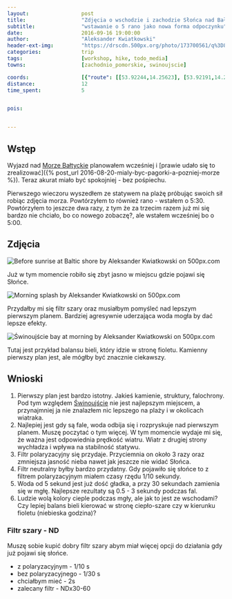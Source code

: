 ```yaml
---
layout:                 post
title:                  "Zdjęcia o wschodzie i zachodzie Słońca nad Bałtykiem"
subtitle:               "wstawanie o 5 rano jako nowa forma odpoczynku"
date:                   2016-09-16 19:00:00
author:                 "Aleksander Kwiatkowski"
header-ext-img:         "https://drscdn.500px.org/photo/173700561/q%3D80_m%3D2000/3eb0c5d8ff3d62e17e1e971cf794b7b7"
categories:             trip
tags:                   [workshop, hike, todo_media]
towns:                  [zachodnio_pomorskie, swinoujscie]

coords:                 [{"route": [[53.92244,14.25623], [53.92191,14.26854], [53.92451,14.27872], [53.92628,14.27730], [53.92214,14.27906]], "type": "hike"}]
distance:               12
time_spent:             5


pois:


---
```


[wiki-morze-baltyckie]: https://pl.wikipedia.org/wiki/Morze_Ba%C5%82tyckie

Wstęp
-----

Wyjazd nad [Morze Bałtyckie][wiki-morze-baltyckie] planowałem wcześniej i
[prawie udało się to zrealizować]({% post_url 2016-08-20-mialy-byc-pagorki-a-pozniej-morze %}).
Teraz akurat miało być spokojniej - bez pośpiechu.

Pierwszego wieczoru wyszedłem ze statywem na plażę próbując swoich sił
robiąc zdjęcia morza. Powtórzyłem to również rano - wstałem o 5:30.
Powtórzyłem to jeszcze dwa razy, z tym że za trzecim razem już mi się bardzo
nie chciało, bo co nowego zobaczę?, ale wstałem wcześniej bo o 5:00.

Zdjęcia
-------

<div class='pixels-photo'>
  <p>
    <img src='https://drscdn.500px.org/photo/173198195/m%3D900/b71f944b7361cbdcf27a80fd217f2bc6' alt='Before sunrise at Baltic shore by Aleksander Kwiatkowski on 500px.com'>
  </p>
  <a href='https://500px.com/photo/173198195/before-sunrise-at-baltic-shore-by-aleksander-kwiatkowski' alt='Before sunrise at Baltic shore by Aleksander Kwiatkowski on 500px.com'></a>
</div>
<script type='text/javascript' src='https://500px.com/embed.js'></script>

Już w tym momencie robiło się zbyt jasno w miejscu gdzie pojawi się Słońce.

<div class='pixels-photo'>
  <p>
    <img src='https://drscdn.500px.org/photo/173199545/m%3D900/89fa59a3179236bde260422dcac0cd13' alt='Morning splash by Aleksander Kwiatkowski on 500px.com'>
  </p>
  <a href='https://500px.com/photo/173199545/morning-splash-by-aleksander-kwiatkowski' alt='Morning splash by Aleksander Kwiatkowski on 500px.com'></a>
</div>
<script type='text/javascript' src='https://500px.com/embed.js'></script>

Przydałby mi się filtr szary oraz musiałbym pomyśleć nad lepszym pierwszym planem.
Bardziej agresywnie uderzająca woda mogła by dać lepsze efekty.

<div class='pixels-photo'>
  <p>
    <img src='https://drscdn.500px.org/photo/173748931/m%3D900/2dd75c1d579969037cee190317263fed' alt='Świnoujście bay at morning by Aleksander Kwiatkowski on 500px.com'>
  </p>
  <a href='https://500px.com/photo/173748931/%C5%9Awinouj%C5%9Bcie-bay-at-morning-by-aleksander-kwiatkowski' alt='Świnoujście bay at morning by Aleksander Kwiatkowski on 500px.com'></a>
</div>
<script type='text/javascript' src='https://500px.com/embed.js'></script>

Tutaj jest przykład balansu bieli, który idzie w stronę fioletu.
Kamienny pierwszy plan jest, ale mógłby być znacznie ciekawszy.

[wiki-swinoujscie]: https://pl.wikipedia.org/wiki/%C5%9Awinouj%C5%9Bcie

Wnioski
-------

1. Pierwszy plan jest bardzo istotny. Jakieś kamienie, struktury, falochrony.
   Pod tym względem [Świnoujście][wiki-swinoujscie] nie jest najlepszym miejscem,
   a przynajmniej ja nie znalazłem nic lepszego na plaży i w okolicach wiatraka.
2. Najlepiej jest gdy są fale, woda odbija się i rozpryskuje nad pierwszym planem.
   Muszę poczytać o tym więcej. W tym momencie wydaje mi się, że ważna
   jest odpowiednia prędkość wiatru. Wiatr z drugiej strony wychładza i wpływa
   na stabilność statywu.
3. Filtr polaryzacyjny się przydaje. Przyciemnia on około 3 razy oraz zmniejsza
   jasność nieba nawet jak jeszcze nie widać Słońca.
4. Filtr neutralny byłby bardzo przydatny. Gdy pojawiło się
   słońce to z filtrem polaryzacyjnym miałem czasy rzędu 1/10 sekundy.
5. Woda od 5 sekund jest już dość gładka, a przy 30 sekundach zamienia się w mgłę.
   Najlepsze rezultaty są 0.5 - 3 sekundy podczas fal.
6. Ludzie wolą kolory cieple podczas mgły, ale jak to jest ze wschodami? Czy lepiej
   balans bieli kierować w stronę ciepło-szare czy w kierunku fioletu (niebieska
   godzina)?

### Filtr szary - ND

Muszę sobie kupić dobry filtr szary abym miał więcej opcji do działania
gdy już pojawi się słońce.

* z polaryzacyjnym - 1/10 s
* bez polaryzacyjnego - 1/30 s
* chciałbym mieć - 2s
* zalecany filtr - NDx30-60
